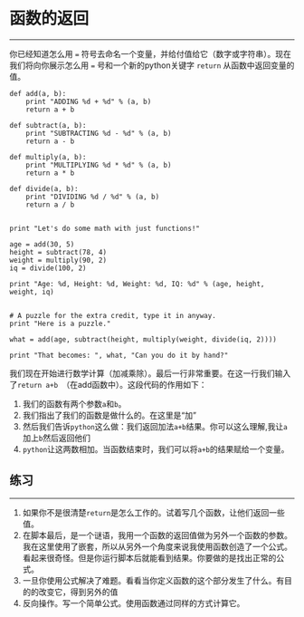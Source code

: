 # 函数的返回
-------------
你已经知道怎么用 `=` 符号去命名一个变量，并给付值给它（数字或字符串）。现在我们将向你展示怎么用 `=` 号和一个新的python关键字 `return` 从函数中返回变量的值。

    def add(a, b):
        print "ADDING %d + %d" % (a, b)
        return a + b

    def subtract(a, b):
        print "SUBTRACTING %d - %d" % (a, b)
        return a - b

    def multiply(a, b):
        print "MULTIPLYING %d * %d" % (a, b)
        return a * b

    def divide(a, b):
        print "DIVIDING %d / %d" % (a, b)
        return a / b


    print "Let's do some math with just functions!"

    age = add(30, 5)
    height = subtract(78, 4)
    weight = multiply(90, 2)
    iq = divide(100, 2)

    print "Age: %d, Height: %d, Weight: %d, IQ: %d" % (age, height, weight, iq)


    # A puzzle for the extra credit, type it in anyway.
    print "Here is a puzzle."

    what = add(age, subtract(height, multiply(weight, divide(iq, 2))))

    print "That becomes: ", what, "Can you do it by hand?"

我们现在开始进行数学计算（加减乘除）。最后一行非常重要。在这一行我们输入了`return a+b `（在add函数中）。这段代码的作用如下：

1. 我们的函数有两个参数`a`和`b`。
2. 我们指出了我们的函数是做什么的。在这里是“加”
3. 然后我们告诉`python`这么做：我们返回加法`a+b`结果。你可以这么理解,我让`a`加上`b`然后返回他们
4. `python`让这两数相加。当函数结束时，我们可以将`a+b`的结果赋给一个变量。

## 练习
----------------------
1. 如果你不是很清楚`return`是怎么工作的。试着写几个函数，让他们返回一些值。
2. 在脚本最后，是一个谜语，我用一个函数的返回值做为另外一个函数的参数。我在这里使用了嵌套，所以从另外一个角度来说我使用函数创造了一个公式。看起来很奇怪。但是你运行脚本后就能看到结果。你要做的是找出正常的公式。
3. 一旦你使用公式解决了难题。看看当你定义函数的这个部分发生了什么。有目的的改变它，得到另外的值
4. 反向操作。写一个简单公式。使用函数通过同样的方式计算它。